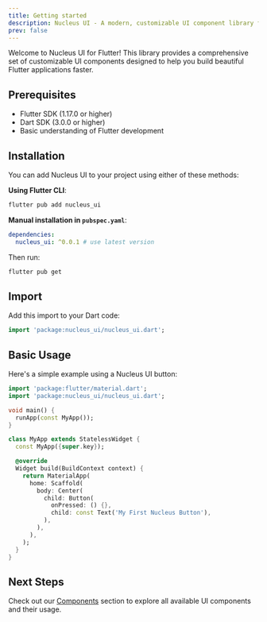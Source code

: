 ```yaml
---
title: Getting started
description: Nucleus UI - A modern, customizable UI component library for Flutter applications
prev: false
---
```


Welcome to Nucleus UI for Flutter! This library provides a comprehensive set of customizable UI components designed to help you build beautiful Flutter applications faster.

## Prerequisites

- Flutter SDK (1.17.0 or higher)
- Dart SDK (3.0.0 or higher)
- Basic understanding of Flutter development

## Installation

You can add Nucleus UI to your project using either of these methods:

**Using Flutter CLI**:

```bash
flutter pub add nucleus_ui
```

**Manual installation in `pubspec.yaml`**:

```yaml
dependencies:
  nucleus_ui: ^0.0.1 # use latest version
```

Then run:

```bash
flutter pub get
```

## Import

Add this import to your Dart code:

```dart
import 'package:nucleus_ui/nucleus_ui.dart';
```

## Basic Usage

Here's a simple example using a Nucleus UI button:

```dart
import 'package:flutter/material.dart';
import 'package:nucleus_ui/nucleus_ui.dart';

void main() {
  runApp(const MyApp());
}

class MyApp extends StatelessWidget {
  const MyApp({super.key});

  @override
  Widget build(BuildContext context) {
    return MaterialApp(
      home: Scaffold(
        body: Center(
          child: Button(
            onPressed: () {},
            child: const Text('My First Nucleus Button'),
          ),
        ),
      ),
    );
  }
}
```

## Next Steps

Check out our [Components](/components) section to explore all available UI components and their usage.
